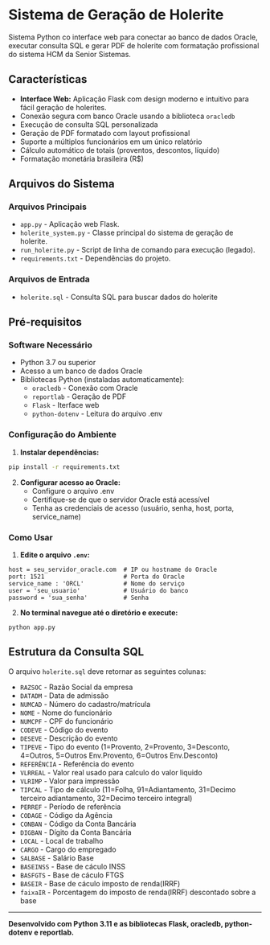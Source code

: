 # Sistema de Geração de Holerite

Sistema Python co interface web para conectar ao banco de dados Oracle, executar consulta SQL e gerar PDF de holerite com formatação profissional do sistema HCM da Senior Sistemas.

## Características

- **Interface Web:** Aplicação Flask com design moderno e intuitivo para fácil geração de holerites.
- Conexão segura com banco Oracle usando a biblioteca `oracledb`
- Execução de consulta SQL personalizada
- Geração de PDF formatado com layout profissional
- Suporte a múltiplos funcionários em um único relatório
- Cálculo automático de totais (proventos, descontos, líquido)
- Formatação monetária brasileira (R$)

## Arquivos do Sistema

### Arquivos Principais
- `app.py` - Aplicação web Flask.
- `holerite_system.py` - Classe principal do sistema de geração de holerite.
- `run_holerite.py` - Script de linha de comando para execução (legado).
- `requirements.txt` - Dependências do projeto.

### Arquivos de Entrada
- `holerite.sql` - Consulta SQL para buscar dados do holerite

## Pré-requisitos

### Software Necessário
- Python 3.7 ou superior
- Acesso a um banco de dados Oracle
- Bibliotecas Python (instaladas automaticamente):
  - `oracledb` - Conexão com Oracle
  - `reportlab` - Geração de PDF
  - `Flask` - Iterface web
  - `python-dotenv` - Leitura do arquivo .env

### Configuração do Ambiente

1. **Instalar dependências:**
```bash
pip install -r requirements.txt
```

2. **Configurar acesso ao Oracle:**
   - Configure o arquivo .env
   - Certifique-se de que o servidor Oracle está acessível
   - Tenha as credenciais de acesso (usuário, senha, host, porta, service_name)

### Como Usar

1. **Edite o arquivo `.env`:**
```
host = seu_servidor_oracle.com  # IP ou hostname do Oracle
port: 1521                      # Porta do Oracle
service_name : 'ORCL'           # Nome do serviço
user = 'seu_usuario'            # Usuário do banco
password = 'sua_senha'          # Senha

```

2. **No terminal navegue até o diretório e execute:**
```
python app.py

```

## Estrutura da Consulta SQL

O arquivo `holerite.sql` deve retornar as seguintes colunas:

- `RAZSOC` - Razão Social da empresa
- `DATADM` - Data de admissão
- `NUMCAD` - Número do cadastro/matrícula
- `NOME` - Nome do funcionário
- `NUMCPF` - CPF do funcionário
- `CODEVE` - Código do evento
- `DESEVE` - Descrição do evento
- `TIPEVE` - Tipo do evento (1=Provento, 2=Provento, 3=Desconto, 4=Outros, 5=Outros Env.Provento, 6=Outros Env.Desconto)
- `REFERÊNCIA` - Referência do evento
- `VLRREAL` - Valor real usado para calculo do valor liquido 
- `VLRIMP` - Valor para impressão
- `TIPCAL` - Tipo de cálculo (11=Folha, 91=Adiantamento, 31=Decimo terceiro adiantamento, 32=Decimo terceiro integral)
- `PERREF` - Período de referência
- `CODAGE` - Código da Agência
- `CONBAN` - Código da Conta Bancária
- `DIGBAN` - Dígito da Conta Bancária
- `LOCAL` - Local de trabalho
- `CARGO` - Cargo do empregado
- `SALBASE` - Salário Base
- `BASEINSS` - Base de cáculo INSS
- `BASFGTS` - Base de cáculo FTGS
- `BASEIR` - Base de cáculo imposto de renda(IRRF)
- `faixaIR` - Porcentagem do imposto de renda(IRRF) descontado sobre a base


---

**Desenvolvido com Python 3.11 e as bibliotecas Flask, oracledb, python-dotenv e reportlab.**

